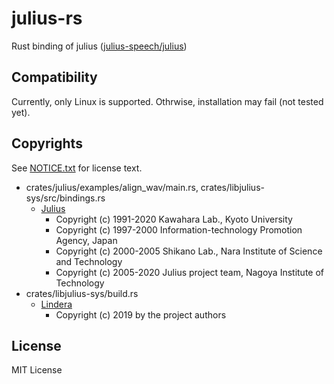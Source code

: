 # julius-rs

Rust binding of julius ([julius-speech/julius](https://github.com/julius-speech/julius))

## Compatibility

Currently, only Linux is supported.
Othrwise, installation may fail (not tested yet).

## Copyrights

See [NOTICE.txt](https://github.com/jpreprocess/julius-rs/blob/main/NOTICE.txt) for license text.

- crates/julius/examples/align_wav/main.rs, crates/libjulius-sys/src/bindings.rs
  - [Julius](https://github.com/julius-speech/julius)
    - Copyright (c) 1991-2020 Kawahara Lab., Kyoto University
    - Copyright (c) 1997-2000 Information-technology Promotion Agency, Japan
    - Copyright (c) 2000-2005 Shikano Lab., Nara Institute of Science and Technology
    - Copyright (c) 2005-2020 Julius project team, Nagoya Institute of Technology
- crates/libjulius-sys/build.rs
  - [Lindera](https://github.com/lindera-morphology/lindera)
    - Copyright (c) 2019 by the project authors

## License

MIT License

